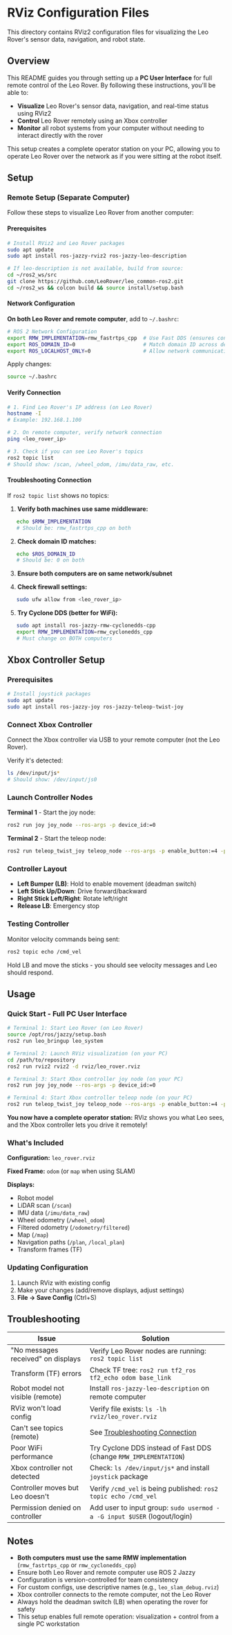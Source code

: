 # RViz Configuration Files

This directory contains RViz2 configuration files for visualizing the Leo Rover's sensor data, navigation, and robot state.

## Overview

This README guides you through setting up a **PC User Interface** for full remote control of the Leo Rover. By following these instructions, you'll be able to:

- **Visualize** Leo Rover's sensor data, navigation, and real-time status using RViz2
- **Control** Leo Rover remotely using an Xbox controller
- **Monitor** all robot systems from your computer without needing to interact directly with the rover

This setup creates a complete operator station on your PC, allowing you to operate Leo Rover over the network as if you were sitting at the robot itself.

## Setup

### Remote Setup (Separate Computer)

Follow these steps to visualize Leo Rover from another computer:

#### Prerequisites
```bash
# Install RViz2 and Leo Rover packages
sudo apt update
sudo apt install ros-jazzy-rviz2 ros-jazzy-leo-description

# If leo-description is not available, build from source:
cd ~/ros2_ws/src
git clone https://github.com/LeoRover/leo_common-ros2.git
cd ~/ros2_ws && colcon build && source install/setup.bash
```

#### Network Configuration

**On both Leo Rover and remote computer**, add to `~/.bashrc`:
```bash
# ROS 2 Network Configuration
export RMW_IMPLEMENTATION=rmw_fastrtps_cpp  # Use Fast DDS (ensures consistency)
export ROS_DOMAIN_ID=0                      # Match domain ID across devices
export ROS_LOCALHOST_ONLY=0                 # Allow network communication
```

Apply changes:
```bash
source ~/.bashrc
```

#### Verify Connection
```bash
# 1. Find Leo Rover's IP address (on Leo Rover)
hostname -I
# Example: 192.168.1.100

# 2. On remote computer, verify network connection
ping <leo_rover_ip>

# 3. Check if you can see Leo Rover's topics
ros2 topic list
# Should show: /scan, /wheel_odom, /imu/data_raw, etc.
```

#### Troubleshooting Connection

If `ros2 topic list` shows no topics:

1. **Verify both machines use same middleware:**
```bash
   echo $RMW_IMPLEMENTATION
   # Should be: rmw_fastrtps_cpp on both
```

2. **Check domain ID matches:**
```bash
   echo $ROS_DOMAIN_ID
   # Should be: 0 on both
```

3. **Ensure both computers are on same network/subnet**

4. **Check firewall settings:**
```bash
   sudo ufw allow from <leo_rover_ip>
```

5. **Try Cyclone DDS (better for WiFi):**
```bash
   sudo apt install ros-jazzy-rmw-cyclonedds-cpp
   export RMW_IMPLEMENTATION=rmw_cyclonedds_cpp
   # Must change on BOTH computers
```

## Xbox Controller Setup

### Prerequisites
```bash
# Install joystick packages
sudo apt update
sudo apt install ros-jazzy-joy ros-jazzy-teleop-twist-joy
```

### Connect Xbox Controller

Connect the Xbox controller via USB to your remote computer (not the Leo Rover).

Verify it's detected:
```bash
ls /dev/input/js*
# Should show: /dev/input/js0
```

### Launch Controller Nodes

**Terminal 1** - Start the joy node:
```bash
ros2 run joy joy_node --ros-args -p device_id:=0
```

**Terminal 2** - Start the teleop node:
```bash
ros2 run teleop_twist_joy teleop_node --ros-args -p enable_button:=4 -p axis_linear.x:=1 -p axis_angular.yaw:=0 -p scale_linear.x:=0.5 -p scale_angular.yaw:=1.0
```

### Controller Layout

- **Left Bumper (LB)**: Hold to enable movement (deadman switch)
- **Left Stick Up/Down**: Drive forward/backward
- **Right Stick Left/Right**: Rotate left/right
- **Release LB**: Emergency stop

### Testing Controller

Monitor velocity commands being sent:
```bash
ros2 topic echo /cmd_vel
```

Hold LB and move the sticks - you should see velocity messages and Leo should respond.

## Usage

### Quick Start - Full PC User Interface
```bash
# Terminal 1: Start Leo Rover (on Leo Rover)
source /opt/ros/jazzy/setup.bash
ros2 run leo_bringup leo_system
```
```bash
# Terminal 2: Launch RViz visualization (on your PC)
cd /path/to/repository
ros2 run rviz2 rviz2 -d rviz/leo_rover.rviz

# Terminal 3: Start Xbox controller joy node (on your PC)
ros2 run joy joy_node --ros-args -p device_id:=0

# Terminal 4: Start Xbox controller teleop node (on your PC)
ros2 run teleop_twist_joy teleop_node --ros-args -p enable_button:=4 -p axis_linear.x:=1 -p axis_angular.yaw:=0 -p scale_linear.x:=0.5 -p scale_angular.yaw:=1.0
```

**You now have a complete operator station:** RViz shows you what Leo sees, and the Xbox controller lets you drive it remotely!

### What's Included

**Configuration:** `leo_rover.rviz`

**Fixed Frame:** `odom` (or `map` when using SLAM)

**Displays:**
- Robot model
- LiDAR scan (`/scan`)
- IMU data (`/imu/data_raw`)
- Wheel odometry (`/wheel_odom`)
- Filtered odometry (`/odometry/filtered`)
- Map (`/map`)
- Navigation paths (`/plan`, `/local_plan`)
- Transform frames (TF)

### Updating Configuration
1. Launch RViz with existing config
2. Make your changes (add/remove displays, adjust settings)
3. **File → Save Config** (Ctrl+S)

## Troubleshooting

| Issue | Solution |
|-------|----------|
| "No messages received" on displays | Verify Leo Rover nodes are running: `ros2 topic list` |
| Transform (TF) errors | Check TF tree: `ros2 run tf2_ros tf2_echo odom base_link` |
| Robot model not visible (remote) | Install `ros-jazzy-leo-description` on remote computer |
| RViz won't load config | Verify file exists: `ls -lh rviz/leo_rover.rviz` |
| Can't see topics (remote) | See [Troubleshooting Connection](#troubleshooting-connection) |
| Poor WiFi performance | Try Cyclone DDS instead of Fast DDS (change `RMW_IMPLEMENTATION`) |
| Xbox controller not detected | Check: `ls /dev/input/js*` and install `joystick` package |
| Controller moves but Leo doesn't | Verify `/cmd_vel` is being published: `ros2 topic echo /cmd_vel` |
| Permission denied on controller | Add user to input group: `sudo usermod -a -G input $USER` (logout/login) |

## Notes

- **Both computers must use the same RMW implementation** (`rmw_fastrtps_cpp` or `rmw_cyclonedds_cpp`)
- Ensure both Leo Rover and remote computer use ROS 2 Jazzy
- Configuration is version-controlled for team consistency
- For custom configs, use descriptive names (e.g., `leo_slam_debug.rviz`)
- Xbox controller connects to the remote computer, not the Leo Rover
- Always hold the deadman switch (LB) when operating the rover for safety
- This setup enables full remote operation: visualization + control from a single PC workstation
